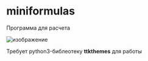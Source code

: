 # miniformulas
Программа для расчета

![изображение](https://user-images.githubusercontent.com/65603607/111466867-7b303600-872c-11eb-9662-7829c12f82d3.png)

Требует python3-библеотеку **ttkthemes** для работы

